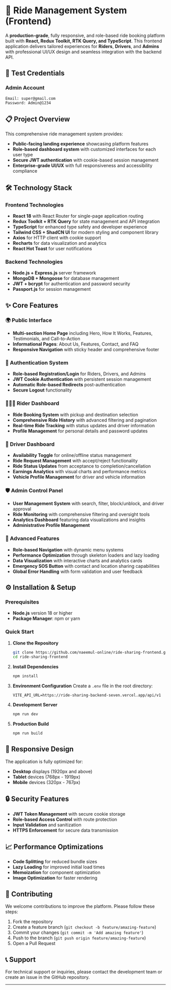 # 🚖 Ride Management System (Frontend)

A **production-grade**, fully responsive, and role-based ride booking platform built with **React, Redux Toolkit, RTK Query, and TypeScript**. This frontend application delivers tailored experiences for **Riders**, **Drivers**, and **Admins** with professional UI/UX design and seamless integration with the backend API.

## 🔐 Test Credentials

### Admin Account
```
Email: super@gmail.com
Password: Admin@1234
```

## 📋 Project Overview

This comprehensive ride management system provides:

- **Public-facing landing experience** showcasing platform features
- **Role-based dashboard system** with customized interfaces for each user type
- **Secure JWT authentication** with cookie-based session management
- **Enterprise-grade UI/UX** with full responsiveness and accessibility compliance

## 🛠️ Technology Stack

### Frontend Technologies
- **React 18** with React Router for single-page application routing
- **Redux Toolkit + RTK Query** for state management and API integration
- **TypeScript** for enhanced type safety and developer experience
- **Tailwind CSS + ShadCN UI** for modern styling and component library
- **Axios** for HTTP client with cookie support
- **Recharts** for data visualization and analytics
- **React Hot Toast** for user notifications

### Backend Technologies
- **Node.js + Express.js** server framework
- **MongoDB + Mongoose** for database management
- **JWT + bcrypt** for authentication and password security
- **Passport.js** for session management

## ✨ Core Features

### 🌍 Public Interface
- **Multi-section Home Page** including Hero, How It Works, Features, Testimonials, and Call-to-Action
- **Informational Pages**: About Us, Features, Contact, and FAQ
- **Responsive Navigation** with sticky header and comprehensive footer

### 🔐 Authentication System
- **Role-based Registration/Login** for Riders, Drivers, and Admins
- **JWT Cookie Authentication** with persistent session management
- **Automatic Role-based Redirects** post-authentication
- **Secure Logout** functionality

### 🧑‍🤝‍🧑 Rider Dashboard
- **Ride Booking System** with pickup and destination selection
- **Comprehensive Ride History** with advanced filtering and pagination
- **Real-time Ride Tracking** with status updates and driver information
- **Profile Management** for personal details and password updates

### 🚗 Driver Dashboard
- **Availability Toggle** for online/offline status management
- **Ride Request Management** with accept/reject functionality
- **Ride Status Updates** from acceptance to completion/cancellation
- **Earnings Analytics** with visual charts and performance metrics
- **Vehicle Profile Management** for driver and vehicle information

### 🛡️ Admin Control Panel
- **User Management System** with search, filter, block/unblock, and driver approval
- **Ride Monitoring** with comprehensive filtering and oversight tools
- **Analytics Dashboard** featuring data visualizations and insights
- **Administrative Profile Management**

### 🔧 Advanced Features
- **Role-based Navigation** with dynamic menu systems
- **Performance Optimization** through skeleton loaders and lazy loading
- **Data Visualization** with interactive charts and analytics cards
- **Emergency SOS Button** with contact and location sharing capabilities
- **Global Error Handling** with form validation and user feedback

## ⚙️ Installation & Setup

### Prerequisites
- **Node.js** version 18 or higher
- **Package Manager**: npm or yarn

### Quick Start

1. **Clone the Repository**
   ```bash
   git clone https://github.com/naeemul-online/ride-sharing-frontend.git
   cd ride-sharing-frontend
   ```

2. **Install Dependencies**
   ```bash
   npm install
   ```

3. **Environment Configuration**
   Create a `.env` file in the root directory:
   ```env
   VITE_API_URL=https://ride-sharing-backend-seven.vercel.app/api/v1
   ```

4. **Development Server**
   ```bash
   npm run dev
   ```

5. **Production Build**
   ```bash
   npm run build
   ```

## 📱 Responsive Design

The application is fully optimized for:
- **Desktop** displays (1920px and above)
- **Tablet** devices (768px - 1919px)
- **Mobile** devices (320px - 767px)

## 🔒 Security Features

- **JWT Token Management** with secure cookie storage
- **Role-based Access Control** with route protection
- **Input Validation** and sanitization
- **HTTPS Enforcement** for secure data transmission

## 📈 Performance Optimizations

- **Code Splitting** for reduced bundle sizes
- **Lazy Loading** for improved initial load times
- **Memoization** for component optimization
- **Image Optimization** for faster rendering

## 🤝 Contributing

We welcome contributions to improve the platform. Please follow these steps:

1. Fork the repository
2. Create a feature branch (`git checkout -b feature/amazing-feature`)
3. Commit your changes (`git commit -m 'Add amazing feature'`)
4. Push to the branch (`git push origin feature/amazing-feature`)
5. Open a Pull Request



## 📞 Support

For technical support or inquiries, please contact the development team or create an issue in the GitHub repository.

---
